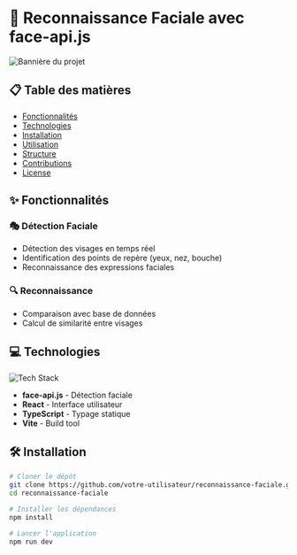 # 🚀 Reconnaissance Faciale avec face-api.js

![Bannière du projet](demo.gif)

## 📋 Table des matières
- [Fonctionnalités](#-fonctionnalités)
- [Technologies](#-technologies)
- [Installation](#-installation)
- [Utilisation](#-utilisation)
- [Structure](#-structure)
- [Contributions](#-contributions)
- [License](#-license)

## ✨ Fonctionnalités

### 🎭 Détection Faciale
- Détection des visages en temps réel
- Identification des points de repère (yeux, nez, bouche)
- Reconnaissance des expressions faciales

### 🔍 Reconnaissance
- Comparaison avec base de données
- Calcul de similarité entre visages

## 💻 Technologies

![Tech Stack](https://skillicons.dev/icons?i=js,ts,react,tensorflow,nodejs)

- **face-api.js** - Détection faciale
- **React** - Interface utilisateur
- **TypeScript** - Typage statique
- **Vite** - Build tool

## 🛠️ Installation

```bash
# Cloner le dépôt
git clone https://github.com/votre-utilisateur/reconnaissance-faciale.git
cd reconnaissance-faciale

# Installer les dépendances
npm install

# Lancer l'application
npm run dev